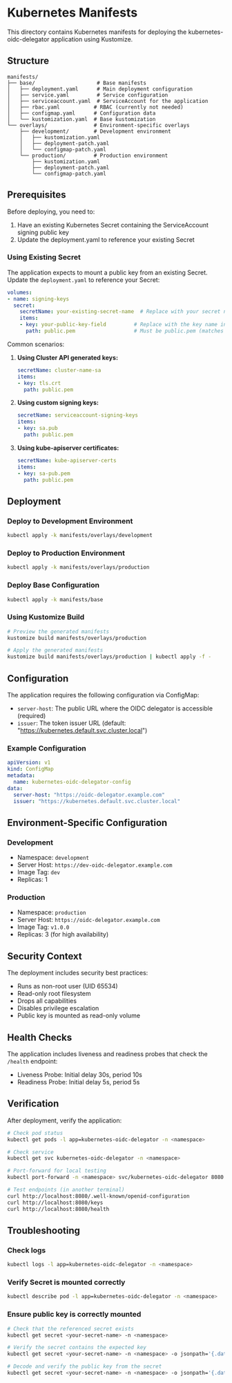 # Kubernetes Manifests

This directory contains Kubernetes manifests for deploying the kubernetes-oidc-delegator application using Kustomize.

## Structure

```
manifests/
├── base/                    # Base manifests
│   ├── deployment.yaml      # Main deployment configuration
│   ├── service.yaml         # Service configuration
│   ├── serviceaccount.yaml  # ServiceAccount for the application
│   ├── rbac.yaml           # RBAC (currently not needed)
│   ├── configmap.yaml      # Configuration data
│   └── kustomization.yaml  # Base kustomization
└── overlays/               # Environment-specific overlays
    ├── development/        # Development environment
    │   ├── kustomization.yaml
    │   ├── deployment-patch.yaml
    │   └── configmap-patch.yaml
    └── production/         # Production environment
        ├── kustomization.yaml
        ├── deployment-patch.yaml
        └── configmap-patch.yaml
```

## Prerequisites

Before deploying, you need to:

1. Have an existing Kubernetes Secret containing the ServiceAccount signing public key
2. Update the deployment.yaml to reference your existing Secret

### Using Existing Secret

The application expects to mount a public key from an existing Secret. Update the `deployment.yaml` to reference your Secret:

```yaml
volumes:
- name: signing-keys
  secret:
    secretName: your-existing-secret-name  # Replace with your secret name
    items:
    - key: your-public-key-field         # Replace with the key name in your secret
      path: public.pem                   # Must be public.pem (matches --public-key argument)
```

Common scenarios:

1. **Using Cluster API generated keys:**
   ```yaml
   secretName: cluster-name-sa
   items:
   - key: tls.crt
     path: public.pem
   ```

2. **Using custom signing keys:**
   ```yaml
   secretName: serviceaccount-signing-keys
   items:
   - key: sa.pub
     path: public.pem
   ```

3. **Using kube-apiserver certificates:**
   ```yaml
   secretName: kube-apiserver-certs
   items:
   - key: sa-pub.pem
     path: public.pem
   ```

## Deployment

### Deploy to Development Environment

```bash
kubectl apply -k manifests/overlays/development
```

### Deploy to Production Environment

```bash
kubectl apply -k manifests/overlays/production
```

### Deploy Base Configuration

```bash
kubectl apply -k manifests/base
```

### Using Kustomize Build

```bash
# Preview the generated manifests
kustomize build manifests/overlays/production

# Apply the generated manifests
kustomize build manifests/overlays/production | kubectl apply -f -
```

## Configuration

The application requires the following configuration via ConfigMap:

- `server-host`: The public URL where the OIDC delegator is accessible (required)
- `issuer`: The token issuer URL (default: "https://kubernetes.default.svc.cluster.local")

### Example Configuration

```yaml
apiVersion: v1
kind: ConfigMap
metadata:
  name: kubernetes-oidc-delegator-config
data:
  server-host: "https://oidc-delegator.example.com"
  issuer: "https://kubernetes.default.svc.cluster.local"
```


## Environment-Specific Configuration

### Development
- Namespace: `development`
- Server Host: `https://dev-oidc-delegator.example.com`
- Image Tag: `dev`
- Replicas: 1

### Production
- Namespace: `production`
- Server Host: `https://oidc-delegator.example.com`
- Image Tag: `v1.0.0`
- Replicas: 3 (for high availability)

## Security Context

The deployment includes security best practices:

- Runs as non-root user (UID 65534)
- Read-only root filesystem
- Drops all capabilities
- Disables privilege escalation
- Public key is mounted as read-only volume

## Health Checks

The application includes liveness and readiness probes that check the `/health` endpoint:

- Liveness Probe: Initial delay 30s, period 10s
- Readiness Probe: Initial delay 5s, period 5s

## Verification

After deployment, verify the application:

```bash
# Check pod status
kubectl get pods -l app=kubernetes-oidc-delegator -n <namespace>

# Check service
kubectl get svc kubernetes-oidc-delegator -n <namespace>

# Port-forward for local testing
kubectl port-forward -n <namespace> svc/kubernetes-oidc-delegator 8080:80

# Test endpoints (in another terminal)
curl http://localhost:8080/.well-known/openid-configuration
curl http://localhost:8080/keys
curl http://localhost:8080/health
```

## Troubleshooting

### Check logs
```bash
kubectl logs -l app=kubernetes-oidc-delegator -n <namespace>
```

### Verify Secret is mounted correctly
```bash
kubectl describe pod -l app=kubernetes-oidc-delegator -n <namespace>
```

### Ensure public key is correctly mounted
```bash
# Check that the referenced secret exists
kubectl get secret <your-secret-name> -n <namespace>

# Verify the secret contains the expected key
kubectl get secret <your-secret-name> -n <namespace> -o jsonpath='{.data}' | jq 'keys'

# Decode and verify the public key from the secret
kubectl get secret <your-secret-name> -n <namespace> -o jsonpath='{.data.<your-key-name>}' | base64 -d
```